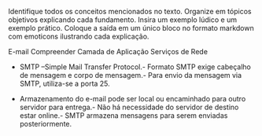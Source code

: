  Identifique todos os conceitos mencionados no texto. Organize em tópicos objetivos explicando cada fundamento. Insira um exemplo lúdico e um exemplo prático. Coloque a saída em um único bloco no formato markdown com emoticons ilustrando cada explicação.
 
 E-mail
 Compreender Camada de Aplicação Serviços de Rede

 - SMTP –Simple Mail Transfer Protocol.- Formato SMTP exige cabeçalho de mensagem e corpo de 
mensagem.- Para envio da mensagem via SMTP, utiliza-se a porta 25.


- Armazenamento do e-mail pode ser local ou encaminhado 
para outro servidor para entrega.- Não há necessidade do servidor de destino estar online.- SMTP armazena mensagens para serem enviadas 
posteriormente.
